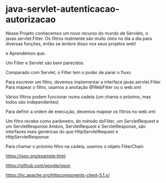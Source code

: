 # java-servlet-autenticacao-autorizacao



Nesse Projeto conhecemos um novo recurso do mundo de Servlets, o javax.servlet.Filter. Os filtros realmente são muito úteis no dia a dia para diversas funções, então se lembre disso nos seus projetos web!

e Aprendemos que:

Um Filter e Servlet são bem parecidos

Comparado com Servlet, o Filter tem o poder de parar o fluxo

Para escrever um filtro, devemos implementar a interface javax.servlet.Filter
Para mapear o filtro, usamos a anotação @WebFilter ou o web.xml

Vários filtros podem funcionar numa cadeia (um chama o próximo, mas todos são independentes)

Para definir a ordem de execução, devemos mapear os filtros no web.xml

Um filtro recebe como parâmetro, do método doFilter, um ServletRequest e um ServletResponse
Ambos, ServletRequest e ServletResponse, são interfaces mais genéricas do que HttpServletRequest e HttpServletResponse

Para chamar o próximo filtro na cadeia, usamos o objeto FilterChain

https://json.org/example.html

https://github.com/google/gson


https://hc.apache.org/httpcomponents-client-5.1.x/



